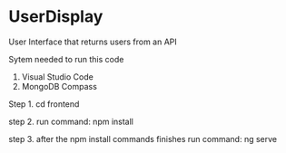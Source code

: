 # UserDisplay
User Interface that returns users from an API

Sytem needed to run this code
1. Visual Studio Code
2. MongoDB Compass

Step 1.
cd frontend

step 2.
run command: npm install

step 3.
after the npm install commands finishes
run command: ng serve
